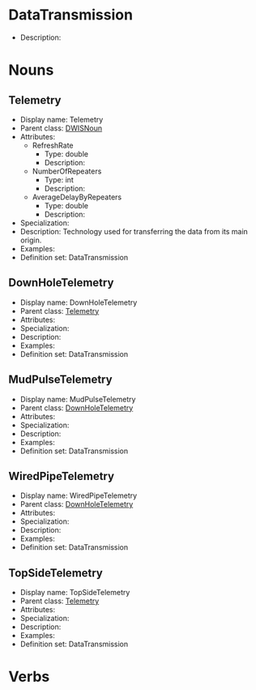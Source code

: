 # DataTransmission<!-- DEFINITION SET HEADER -->
- Description: 
# Nouns
## Telemetry <!-- NOUN -->
- Display name: Telemetry
- Parent class: [DWISNoun](#../DWISSemantics.md#DWISNoun)
- Attributes:
  - RefreshRate
    - Type: double
    - Description: 
  - NumberOfRepeaters
    - Type: int
    - Description: 
  - AverageDelayByRepeaters
    - Type: double
    - Description: 
- Specialization:
- Description: Technology used for transferring the data from its main origin.
- Examples:
- Definition set: DataTransmission
## DownHoleTelemetry <!-- NOUN -->
- Display name: DownHoleTelemetry
- Parent class: [Telemetry](#../DataTransmission.md#Telemetry)
- Attributes:
- Specialization:
- Description: 
- Examples:
- Definition set: DataTransmission
## MudPulseTelemetry <!-- NOUN -->
- Display name: MudPulseTelemetry
- Parent class: [DownHoleTelemetry](#../DataTransmission.md#DownHoleTelemetry)
- Attributes:
- Specialization:
- Description: 
- Examples:
- Definition set: DataTransmission
## WiredPipeTelemetry <!-- NOUN -->
- Display name: WiredPipeTelemetry
- Parent class: [DownHoleTelemetry](#../DataTransmission.md#DownHoleTelemetry)
- Attributes:
- Specialization:
- Description: 
- Examples:
- Definition set: DataTransmission
## TopSideTelemetry <!-- NOUN -->
- Display name: TopSideTelemetry
- Parent class: [Telemetry](#../DataTransmission.md#Telemetry)
- Attributes:
- Specialization:
- Description: 
- Examples:
- Definition set: DataTransmission
# Verbs
